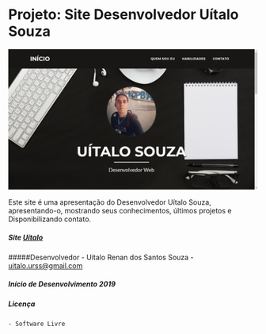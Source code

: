 # Projeto: Site Desenvolvedor Uítalo Souza

![site](img/print.png)

Este site é uma apresentação do Desenvolvedor Uítalo Souza, apresentando-o, mostrando seus conhecimentos, últimos projetos e Disponibilizando contato.

##### Site [Uítalo](https://uitallorss.github.io/meuportfolio/)
#####Desenvolvedor
    - Uítalo Renan dos Santos Souza
    - uitalo.urss@gmail.com

##### Início de Desenvolvimento 2019

##### Licença
    - Software Livre